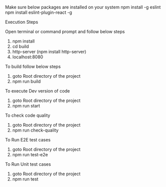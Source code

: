 Make sure below packages are installed on your system
npm install -g eslint
npm install eslint-plugin-react -g

Execution Steps

Open terminal or command prompt and follow below steps

1. npm install
2. cd build 
3. http-server (npm install http-server)
4. localhost:8080

To build follow below steps
1. goto Root directory of the project
2. npm run build

To execute Dev version of code
1. goto Root directory of the project
2. npm run start

To check code quality
1. goto Root directory of the project
2. npm run check-quality

To Run E2E test cases
1. goto Root directory of the project
2. npm run test-e2e

To Run Unit test cases
1. goto Root directory of the project
2. npm run test
